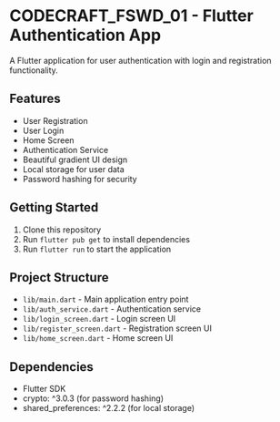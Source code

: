 # CODECRAFT_FSWD_01 - Flutter Authentication App

A Flutter application for user authentication with login and registration functionality.

## Features

- User Registration
- User Login
- Home Screen
- Authentication Service
- Beautiful gradient UI design
- Local storage for user data
- Password hashing for security

## Getting Started

1. Clone this repository
2. Run `flutter pub get` to install dependencies
3. Run `flutter run` to start the application

## Project Structure

- `lib/main.dart` - Main application entry point
- `lib/auth_service.dart` - Authentication service
- `lib/login_screen.dart` - Login screen UI
- `lib/register_screen.dart` - Registration screen UI
- `lib/home_screen.dart` - Home screen UI

## Dependencies

- Flutter SDK
- crypto: ^3.0.3 (for password hashing)
- shared_preferences: ^2.2.2 (for local storage)

